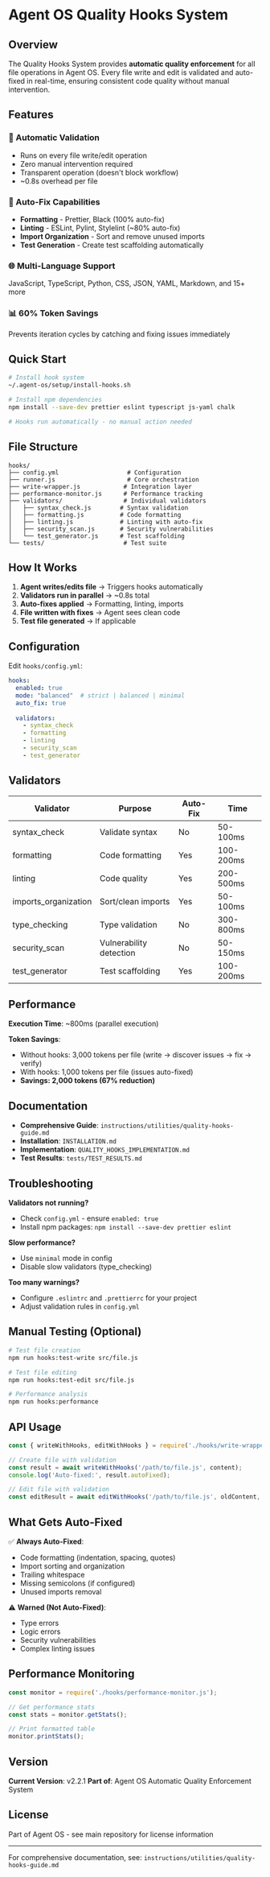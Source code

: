 # Agent OS Quality Hooks System

## Overview

The Quality Hooks System provides **automatic quality enforcement** for all file operations in Agent OS. Every file write and edit is validated and auto-fixed in real-time, ensuring consistent code quality without manual intervention.

## Features

### 🎯 Automatic Validation
- Runs on every file write/edit operation
- Zero manual intervention required
- Transparent operation (doesn't block workflow)
- ~0.8s overhead per file

### 🔧 Auto-Fix Capabilities
- **Formatting** - Prettier, Black (100% auto-fix)
- **Linting** - ESLint, Pylint, Stylelint (~80% auto-fix)
- **Import Organization** - Sort and remove unused imports
- **Test Generation** - Create test scaffolding automatically

### 🌐 Multi-Language Support
JavaScript, TypeScript, Python, CSS, JSON, YAML, Markdown, and 15+ more

### 📊 60% Token Savings
Prevents iteration cycles by catching and fixing issues immediately

## Quick Start

```bash
# Install hook system
~/.agent-os/setup/install-hooks.sh

# Install npm dependencies
npm install --save-dev prettier eslint typescript js-yaml chalk

# Hooks run automatically - no manual action needed
```

## File Structure

```
hooks/
├── config.yml                   # Configuration
├── runner.js                    # Core orchestration
├── write-wrapper.js            # Integration layer
├── performance-monitor.js      # Performance tracking
├── validators/                 # Individual validators
│   ├── syntax_check.js        # Syntax validation
│   ├── formatting.js          # Code formatting
│   ├── linting.js             # Linting with auto-fix
│   ├── security_scan.js       # Security vulnerabilities
│   └── test_generator.js      # Test scaffolding
└── tests/                      # Test suite
```

## How It Works

1. **Agent writes/edits file** → Triggers hooks automatically
2. **Validators run in parallel** → ~0.8s total
3. **Auto-fixes applied** → Formatting, linting, imports
4. **File written with fixes** → Agent sees clean code
5. **Test file generated** → If applicable

## Configuration

Edit `hooks/config.yml`:

```yaml
hooks:
  enabled: true
  mode: "balanced"  # strict | balanced | minimal
  auto_fix: true
  
  validators:
    - syntax_check
    - formatting
    - linting
    - security_scan
    - test_generator
```

## Validators

| Validator | Purpose | Auto-Fix | Time |
|-----------|---------|----------|------|
| syntax_check | Validate syntax | No | 50-100ms |
| formatting | Code formatting | Yes | 100-200ms |
| linting | Code quality | Yes | 200-500ms |
| imports_organization | Sort/clean imports | Yes | 50-100ms |
| type_checking | Type validation | No | 300-800ms |
| security_scan | Vulnerability detection | No | 50-150ms |
| test_generator | Test scaffolding | Yes | 100-200ms |

## Performance

**Execution Time**: ~800ms (parallel execution)

**Token Savings**:
- Without hooks: 3,000 tokens per file (write → discover issues → fix → verify)
- With hooks: 1,000 tokens per file (issues auto-fixed)
- **Savings: 2,000 tokens (67% reduction)**

## Documentation

- **Comprehensive Guide**: `instructions/utilities/quality-hooks-guide.md`
- **Installation**: `INSTALLATION.md`
- **Implementation**: `QUALITY_HOOKS_IMPLEMENTATION.md`
- **Test Results**: `tests/TEST_RESULTS.md`

## Troubleshooting

**Validators not running?**
- Check `config.yml` - ensure `enabled: true`
- Install npm packages: `npm install --save-dev prettier eslint`

**Slow performance?**
- Use `minimal` mode in config
- Disable slow validators (type_checking)

**Too many warnings?**
- Configure `.eslintrc` and `.prettierrc` for your project
- Adjust validation rules in `config.yml`

## Manual Testing (Optional)

```bash
# Test file creation
npm run hooks:test-write src/file.js

# Test file editing
npm run hooks:test-edit src/file.js

# Performance analysis
npm run hooks:performance
```

## API Usage

```javascript
const { writeWithHooks, editWithHooks } = require('./hooks/write-wrapper.js');

// Create file with validation
const result = await writeWithHooks('/path/to/file.js', content);
console.log('Auto-fixed:', result.autoFixed);

// Edit file with validation
const editResult = await editWithHooks('/path/to/file.js', oldContent, newContent);
```

## What Gets Auto-Fixed

✅ **Always Auto-Fixed**:
- Code formatting (indentation, spacing, quotes)
- Import sorting and organization
- Trailing whitespace
- Missing semicolons (if configured)
- Unused imports removal

⚠️ **Warned (Not Auto-Fixed)**:
- Type errors
- Logic errors
- Security vulnerabilities
- Complex linting issues

## Performance Monitoring

```javascript
const monitor = require('./hooks/performance-monitor.js');

// Get performance stats
const stats = monitor.getStats();

// Print formatted table
monitor.printStats();
```

## Version

**Current Version**: v2.2.1
**Part of**: Agent OS Automatic Quality Enforcement System

## License

Part of Agent OS - see main repository for license information

---

For comprehensive documentation, see: `instructions/utilities/quality-hooks-guide.md`
